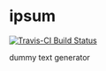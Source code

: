 # ipsum

[![Travis-CI Build Status](https://travis-ci.org/purrple/ipsum.svg?branch=master)](https://travis-ci.org/purrple/ipsum)

dummy text generator
